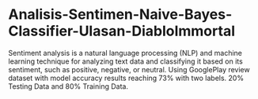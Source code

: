 # Analisis-Sentimen-Naive-Bayes-Classifier-Ulasan-DiabloImmortal
Sentiment analysis is a natural language processing (NLP) and machine learning technique for analyzing text data and classifying it based on its sentiment, such as positive, negative, or neutral. Using GooglePlay review dataset with model accuracy results reaching 73% with two labels. 20% Testing Data and 80% Training Data.
